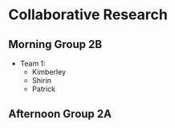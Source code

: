 # Collaborative Research

## Morning Group 2B

- Team 1: 
	- Kimberley
	- Shirin
	- Patrick

## Afternoon Group 2A
